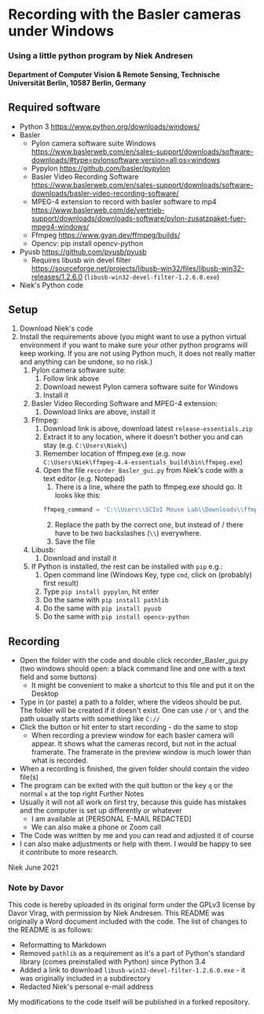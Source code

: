 # Recording with the Basler cameras under Windows

### Using a little python program by Niek Andresen
#### Department of Computer Vision & Remote Sensing, Technische Universität Berlin, 10587 Berlin, Germany

## Required software
 * Python 3 https://www.python.org/downloads/windows/
 * Basler
   * Pylon camera software suite Windows https://www.baslerweb.com/en/sales-support/downloads/software-downloads/#type=pylonsoftware;version=all;os=windows
   * Pypylon https://github.com/basler/pypylon
   * Basler Video Recording Software https://www.baslerweb.com/en/sales-support/downloads/software-downloads/basler-video-recording-software/
   * MPEG-4 extension to record with basler software to mp4 https://www.baslerweb.com/de/vertrieb-support/downloads/downloads-software/pylon-zusatzpaket-fuer-mpeg4-windows/
   * Ffmpeg https://www.gyan.dev/ffmpeg/builds/
   * Opencv: pip install opencv-python
 * Pyusb https://github.com/pyusb/pyusb
   * Requires libusb win devel filter https://sourceforge.net/projects/libusb-win32/files/libusb-win32-releases/1.2.6.0 (`libusb-win32-devel-filter-1.2.6.0.exe`)
 * Niek's Python code

## Setup
1.	Download Niek's code
2.	Install the requirements above (you might want to use a python virtual environment if you want to make sure your other python programs will keep working. If you are not using Python much, it does not really matter and anything can be undone, so no risk.)
    1.	Pylon camera software suite:
        1.	Follow link above
        2.	Download newest Pylon camera software suite for Windows
        3.	Install it
    2.	Basler Video Recording Software and MPEG-4 extension:
        1.	Download links are above, install it
    3.	Ffmpeg:
        1.	Download link is above, download latest `release-essentials.zip`
        2.	Extract it to any location, where it doesn't bother you and can stay (e.g. `C:\Users\Niek\`)
        3.	Remember location of ffmpeg.exe (e.g. now `C:\Users\Niek\ffmpeg-4.4-essentials_build\bin\ffmpeg.exe`)
        4.	Open the file `recorder_Basler_gui.py` from Niek's code with a text editor (e.g. Notepad)
            1.	There is a line, where the path to ffmpeg.exe should go. It looks like this:
            ```python
            ffmpeg_command = 'C:\\Users\\SCIoI Mouse Lab\\Downloads\\ffmpeg-20200831-4a11a6f-win64-static\\ffmpeg-20200831-4a11a6f-win64-static\\bin\\ffmpeg.exe' if platform.system() == 'Windows' else 'ffmpeg'
            ```
            2.	Replace the path by the correct one, but instead of / there have to be two backslashes (`\\`) everywhere.
            3.	Save the file
    4.	Libusb:
        1.	Download and install it
    5.	If Python is installed, the rest can be installed with `pip` e.g.:
        1.	Open command line (Windows Key, type `cmd`, click on (probably) first result)
        2.	Type `pip install pypylon`, hit enter
        3.	Do the same with `pip install pathlib`
        4.	Do the same with `pip install pyusb`
        5.	Do the same with `pip install opencv-python`

## Recording

 * Open the folder with the code and double click recorder_Basler_gui.py (two windows should open: a black command line and one with a text field and some buttons)
   * It might be convenient to make a shortcut to this file and put it on the Desktop
 * Type in (or paste) a path to a folder, where the videos should be put. The folder will be created if it doesn't exist. One can use `/` or `\` and the path usually starts with something like `C://`
 * Click the button or hit enter to start recording - do the same to stop
   * When recording a preview window for each basler camera will appear. It shows what the cameras record, but not in the actual framerate. The framerate in the preview window is much lower than what is recorded.
 * When a recording is finished, the given folder should contain the video file(s)
 * The program can be exited with the quit button or the key `q` or the normal `x` at the top right
Further Notes
 * Usually it will not all work on first try, because this guide has mistakes and the computer is set up differently or whatever
   * I am available at [PERSONAL E-MAIL REDACTED]
   * We can also make a phone or Zoom call
 * The Code was written by me and you can read and adjusted it of course
 * I can also make adjustments or help with them. I would be happy to see it contribute to more research.

Niek June 2021

### Note by Davor

This code is hereby uploaded in its original form under the GPLv3 license by Davor Virag, with permission by Niek Andresen. This README was originally a Word document included with the code. The list of changes to the README is as follows:

 * Reformatting to Markdown
 * Removed `pathlib` as a requirement as it's a part of Python's standard library (comes preinstalled with Python) since Python 3.4
 * Added a link to download `libusb-win32-devel-filter-1.2.6.0.exe` - it was originally included in a subdirectory
 * Redacted Niek's personal e-mail address
 
 My modifications to the code itself will be published in a forked repository.
